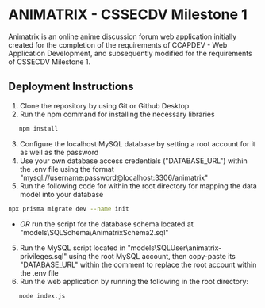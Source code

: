 # ANIMATRIX - CSSECDV Milestone 1

Animatrix is an online anime discussion forum web application initially created for the completion of the requirements of CCAPDEV - Web Application Development, and subsequently modified for the requirements of CSSECDV Milestone 1.

## Deployment Instructions

1. Clone the repository by using Git or Github Desktop
2. Run the npm command for installing the necessary libraries 
```bash
   npm install
```
3. Configure the localhost MySQL database by setting a root account for it as well as the password
4. Use your own database access credentials ("DATABASE_URL") within the .env file using the format "mysql://username:password@localhost:3306/animatrix"
5. Run the following code for within the root directory for mapping the data model into your database
```bash
npx prisma migrate dev --name init
```
- *OR* run the script for the database schema located at "models\SQLSchema\AnimatrixSchema2.sql"
5. Run the MySQL script located in "models\SQLUser\animatrix-privileges.sql" using the root MySQL account, then copy-paste its "DATABASE_URL" within the comment to replace the root account within the .env file
6. Run the web application by running the following in the root directory:
```bash
   node index.js
```

